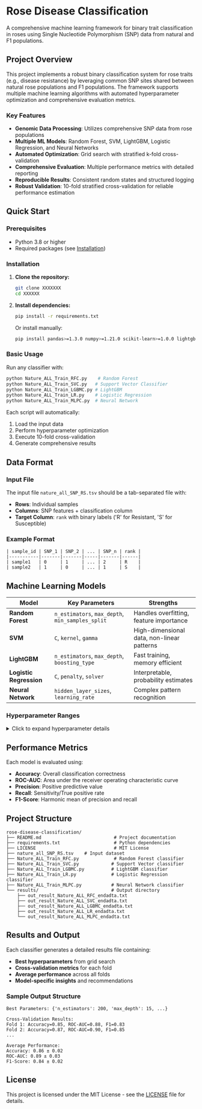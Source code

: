 # Rose Disease Classification

A comprehensive machine learning framework for binary trait classification in roses using Single Nucleotide Polymorphism (SNP) data from natural and F1 populations.

## Project Overview

This project implements a robust binary classification system for rose traits (e.g., disease resistance) by leveraging common SNP sites shared between natural rose populations and F1 populations. The framework supports multiple machine learning algorithms with automated hyperparameter optimization and comprehensive evaluation metrics.

### Key Features

- **Genomic Data Processing**: Utilizes comprehensive SNP data from rose populations
- **Multiple ML Models**: Random Forest, SVM, LightGBM, Logistic Regression, and Neural Networks
- **Automated Optimization**: Grid search with stratified k-fold cross-validation
- **Comprehensive Evaluation**: Multiple performance metrics with detailed reporting
- **Reproducible Results**: Consistent random states and structured logging
- **Robust Validation**: 10-fold stratified cross-validation for reliable performance estimation

## Quick Start

### Prerequisites

- Python 3.8 or higher
- Required packages (see [Installation](#installation))

### Installation

1. **Clone the repository:**
   ```bash
   git clone XXXXXXX
   cd XXXXXX
   ```

2. **Install dependencies:**
   ```bash
   pip install -r requirements.txt
   ```
   
   Or install manually:
   ```bash
   pip install pandas>=1.3.0 numpy>=1.21.0 scikit-learn>=1.0.0 lightgbm
   ```

### Basic Usage

Run any classifier with:
```bash
python Nature_ALL_Train_RFC.py    # Random Forest
python Nature_ALL_Train_SVC.py   # Support Vector Classifier
python Nature_ALL_Train_LGBMC.py # LightGBM
python Nature_ALL_Train_LR.py    # Logistic Regression
python Nature_ALL_Train_MLPC.py  # Neural Network
```

Each script will automatically:
1. Load the input data
2. Perform hyperparameter optimization
3. Execute 10-fold cross-validation
4. Generate comprehensive results

## Data Format

### Input File
The input file `nature_all_SNP_RS.tsv` should be a tab-separated file with:

- **Rows**: Individual samples
- **Columns**: SNP features + classification column
- **Target Column**: `rank` with binary labels ('R' for Resistant, 'S' for Susceptible)

### Example Format
```tsv
| sample_id | SNP_1 | SNP_2 | ... | SNP_n | rank |
|-----------|-------|-------|-----|-------|------|
| sample1   | 0     | 1     | ... | 2     | R    |
| sample2   | 1     | 0     | ... | 1     | S    |
```

## Machine Learning Models

| Model | Key Parameters | Strengths |
|-------|---------------|-----------|
| **Random Forest** | `n_estimators`, `max_depth`, `min_samples_split` | Handles overfitting, feature importance |
| **SVM** | `C`, `kernel`, `gamma` | High-dimensional data, non-linear patterns |
| **LightGBM** | `n_estimators`, `max_depth`, `boosting_type` | Fast training, memory efficient |
| **Logistic Regression** | `C`, `penalty`, `solver` | Interpretable, probability estimates |
| **Neural Network** | `hidden_layer_sizes`, `learning_rate` | Complex pattern recognition |

### Hyperparameter Ranges

<details>
<summary>Click to expand hyperparameter details</summary>

#### Random Forest
- `n_estimators`: [50, 100, 200]
- `max_depth`: [5, 10, 15]
- `max_features`: ['sqrt', 'log2']
- `min_samples_split`: [5, 10]
- `min_samples_leaf`: [2, 4, 6]

#### Support Vector Machine
- `C`: [0.1, 1, 10, 100]
- `kernel`: ['linear', 'rbf', 'poly', 'sigmoid']
- `gamma`: ['scale', 'auto', 0.01, 0.1, 1]

#### LightGBM
- `n_estimators`: [100, 200]
- `max_depth`: [-1, 10, 15]
- `min_child_samples`: [20, 50]
- `boosting_type`: ['gbdt', 'dart']

#### Logistic Regression
- `C`: [0.001, 0.01, 0.1, 1, 10, 100]
- `penalty`: ['l1', 'l2']
- `solver`: ['liblinear', 'lbfgs']
- `max_iter`: [500, 1000, 2000, 3000]

#### Neural Network
- `hidden_layer_sizes`: [(128, 64), (128, 64, 32)]
- `activation`: ['relu']
- `solver`: ['adam', 'sgd']
- `learning_rate_init`: [0.001, 0.01]

</details>

## Performance Metrics

Each model is evaluated using:

- **Accuracy**: Overall classification correctness
- **ROC-AUC**: Area under the receiver operating characteristic curve
- **Precision**: Positive predictive value
- **Recall**: Sensitivity/True positive rate
- **F1-Score**: Harmonic mean of precision and recall

## Project Structure

```
rose-disease-classification/
├── README.md                           # Project documentation
├── requirements.txt                    # Python dependencies
├── LICENSE                             # MIT License
├── nature_all_SNP_RS.tsv    # Input dataset
├── Nature_ALL_Train_RFC.py             # Random Forest classifier
├── Nature_ALL_Train_SVC.py            # Support Vector classifier
├── Nature_ALL_Train_LGBMC.py          # LightGBM classifier
├── Nature_ALL_Train_LR.py             # Logistic Regression classifier
├── Nature_ALL_Train_MLPC.py           # Neural Network classifier
└── results/                           # Output directory
    ├── out_result_Nature_ALL_RFC_endadta.txt
    ├── out_result_Nature_ALL_SVC_endadta.txt
    ├── out_result_Nature_ALL_LGBMC_endadta.txt
    ├── out_result_Nature_ALL_LR_endadta.txt
    └── out_result_Nature_ALL_MLPC_endadta.txt
```

## Results and Output

Each classifier generates a detailed results file containing:

- **Best hyperparameters** from grid search
- **Cross-validation metrics** for each fold
- **Average performance** across all folds
- **Model-specific insights** and recommendations

### Sample Output Structure
```
Best Parameters: {'n_estimators': 200, 'max_depth': 15, ...}

Cross-Validation Results:
Fold 1: Accuracy=0.85, ROC-AUC=0.88, F1=0.83
Fold 2: Accuracy=0.87, ROC-AUC=0.90, F1=0.85
...

Average Performance:
Accuracy: 0.86 ± 0.02
ROC-AUC: 0.89 ± 0.03
F1-Score: 0.84 ± 0.02
```

## License

This project is licensed under the MIT License - see the [LICENSE](LICENSE) file for details.
